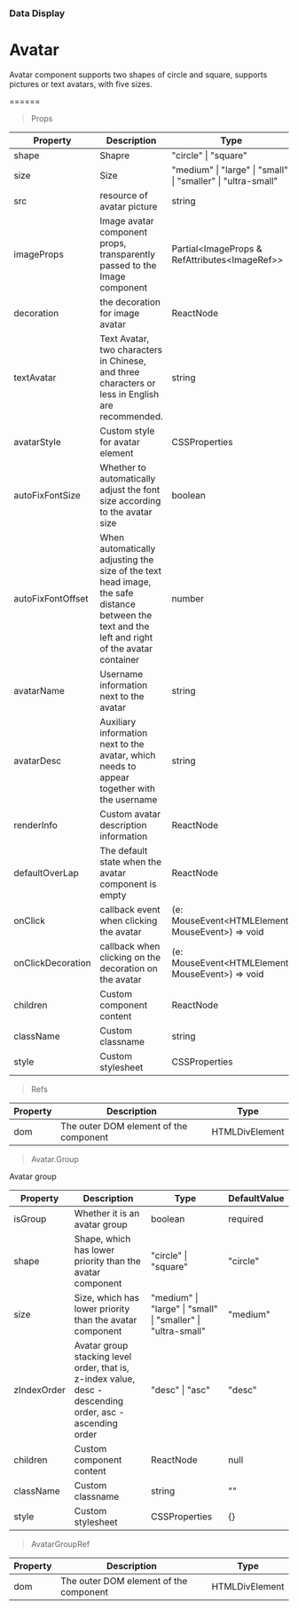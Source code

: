 ### Data Display

# Avatar 

Avatar component supports two shapes of circle and square, supports pictures or text avatars, with five sizes.

======

> Props

|Property|Description|Type|DefaultValue|
|----------|-------------|------|------|
|shape|Shapre|"circle" \| "square"|"circle"|
|size|Size|"medium" \| "large" \| "small" \| "smaller" \| "ultra\-small"|"small"|
|src|resource of avatar picture|string|required|
|imageProps|Image avatar component props, transparently passed to the Image component|Partial\<ImageProps & RefAttributes\<ImageRef\>\>|-|
|decoration|the decoration for image avatar|ReactNode|null|
|textAvatar|Text Avatar, two characters in Chinese, and three characters or less in English are recommended\.|string|""|
|avatarStyle|Custom style for avatar element|CSSProperties|{}|
|autoFixFontSize|Whether to automatically adjust the font size according to the avatar size|boolean|true|
|autoFixFontOffset|When automatically adjusting the size of the text head image, the safe distance between the text and the left and right of the avatar container|number|2|
|avatarName|Username information next to the avatar|string|""|
|avatarDesc|Auxiliary information next to the avatar, which needs to appear together with the username|string|""|
|renderInfo|Custom avatar description information|ReactNode|null|
|defaultOverLap|The default state when the avatar component is empty|ReactNode|User Icon|
|onClick|callback event when clicking the avatar|(e: MouseEvent\<HTMLElement, MouseEvent\>) =\> void|() => {}|
|onClickDecoration|callback when clicking on the decoration on the avatar|(e: MouseEvent\<HTMLElement, MouseEvent\>) =\> void|() => {}|
|children|Custom component content|ReactNode|null|
|className|Custom classname|string|""|
|style|Custom stylesheet|CSSProperties|{}|

> Refs

|Property|Description|Type|
|----------|-------------|------|
|dom|The outer DOM element of the component|HTMLDivElement|

> Avatar.Group

Avatar group

|Property|Description|Type|DefaultValue|
|----------|-------------|------|------|
|isGroup|Whether it is an avatar group|boolean|required|
|shape|Shape, which has lower priority than the avatar component|"circle" \| "square"|"circle"|
|size|Size,  which has lower priority than the avatar component|"medium" \| "large" \| "small" \| "smaller" \| "ultra\-small"|"medium"|
|zIndexOrder|Avatar group stacking level order, that is, z\-index value, desc \- descending order, asc \- ascending order|"desc" \| "asc"|"desc"|
|children|Custom component content|ReactNode|null|
|className|Custom classname|string|""|
|style|Custom stylesheet|CSSProperties|{}|

> AvatarGroupRef

|Property|Description|Type|
|----------|-------------|------|
|dom|The outer DOM element of the component|HTMLDivElement|
